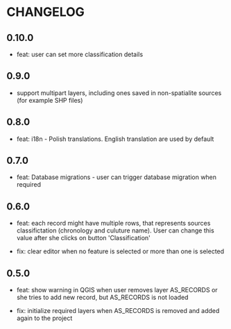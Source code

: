 # CHANGELOG

## 0.10.0

 - feat: user can set more classification details

## 0.9.0
 
 - support multipart layers, including ones saved in non-spatialite
   sources (for example SHP files)

## 0.8.0

- feat: i18n - Polish translations. English translation are used by 
  default 

## 0.7.0

- feat: Database migrations - user can trigger database migration when
  required

## 0.6.0

* feat: each record might have multiple rows, that represents sources
  classifictation (chronology and culuture name). User can change this value
  after she clicks on button 'Classification'
  
* fix: clear editor when no feature is selected or more than one is selected
  
## 0.5.0

* feat: show warning in QGIS when user removes layer AS_RECORDS or she 
  tries to add new record, but AS_RECORDS is not loaded
  
* fix: initialize required layers when AS_RECORDS is removed and added
  again to the project
